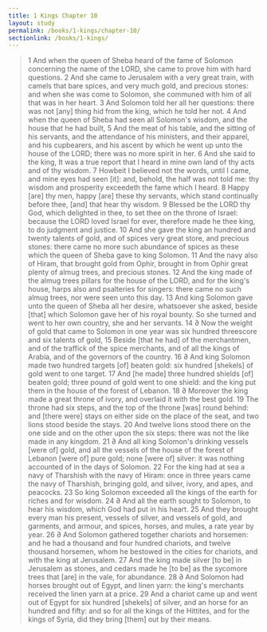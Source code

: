 ```yaml
---
title: 1 Kings Chapter 10
layout: study
permalink: /books/1-kings/chapter-10/
sectionlink: /books/1-kings/
---
```


> 1 And when the queen of Sheba heard of the fame of Solomon concerning the name of the LORD, she came to prove him with hard questions.
> 2 And she came to Jerusalem with a very great train, with camels that bare spices, and very much gold, and precious stones: and when she was come to Solomon, she communed with him of all that was in her heart.
> 3 And Solomon told her all her questions: there was not [any] thing hid from the king, which he told her not.
> 4 And when the queen of Sheba had seen all Solomon's wisdom, and the house that he had built,
> 5 And the meat of his table, and the sitting of his servants, and the attendance of his ministers, and their apparel, and his cupbearers, and his ascent by which he went up unto the house of the LORD; there was no more spirit in her.
> 6 And she said to the king, It was a true report that I heard in mine own land of thy acts and of thy wisdom.
> 7 Howbeit I believed not the words, until I came, and mine eyes had seen [it]: and, behold, the half was not told me: thy wisdom and prosperity exceedeth the fame which I heard.
> 8 Happy [are] thy men, happy [are] these thy servants, which stand continually before thee, [and] that hear thy wisdom.
> 9 Blessed be the LORD thy God, which delighted in thee, to set thee on the throne of Israel: because the LORD loved Israel for ever, therefore made he thee king, to do judgment and justice.
> 10 And she gave the king an hundred and twenty talents of gold, and of spices very great store, and precious stones: there came no more such abundance of spices as these which the queen of Sheba gave to king Solomon.
> 11 And the navy also of Hiram, that brought gold from Ophir, brought in from Ophir great plenty of almug trees, and precious stones.
> 12 And the king made of the almug trees pillars for the house of the LORD, and for the king's house, harps also and psalteries for singers: there came no such almug trees, nor were seen unto this day.
> 13 And king Solomon gave unto the queen of Sheba all her desire, whatsoever she asked, beside [that] which Solomon gave her of his royal bounty. So she turned and went to her own country, she and her servants.
> 14 ∂ Now the weight of gold that came to Solomon in one year was six hundred threescore and six talents of gold,
> 15 Beside [that he had] of the merchantmen, and of the traffick of the spice merchants, and of all the kings of Arabia, and of the governors of the country.
> 16 ∂ And king Solomon made two hundred targets [of] beaten gold: six hundred [shekels] of gold went to one target.
> 17 And [he made] three hundred shields [of] beaten gold; three pound of gold went to one shield: and the king put them in the house of the forest of Lebanon.
> 18 ∂ Moreover the king made a great throne of ivory, and overlaid it with the best gold.
> 19 The throne had six steps, and the top of the throne [was] round behind: and [there were] stays on either side on the place of the seat, and two lions stood beside the stays.
> 20 And twelve lions stood there on the one side and on the other upon the six steps: there was not the like made in any kingdom.
> 21 ∂ And all king Solomon's drinking vessels [were of] gold, and all the vessels of the house of the forest of Lebanon [were of] pure gold; none [were of] silver: it was nothing accounted of in the days of Solomon.
> 22 For the king had at sea a navy of Tharshish with the navy of Hiram: once in three years came the navy of Tharshish, bringing gold, and silver, ivory, and apes, and peacocks.
> 23 So king Solomon exceeded all the kings of the earth for riches and for wisdom.
> 24 ∂ And all the earth sought to Solomon, to hear his wisdom, which God had put in his heart.
> 25 And they brought every man his present, vessels of silver, and vessels of gold, and garments, and armour, and spices, horses, and mules, a rate year by year.
> 26 ∂ And Solomon gathered together chariots and horsemen: and he had a thousand and four hundred chariots, and twelve thousand horsemen, whom he bestowed in the cities for chariots, and with the king at Jerusalem.
> 27 And the king made silver [to be] in Jerusalem as stones, and cedars made he [to be] as the sycomore trees that [are] in the vale, for abundance.
> 28 ∂ And Solomon had horses brought out of Egypt, and linen yarn: the king's merchants received the linen yarn at a price.
> 29 And a chariot came up and went out of Egypt for six hundred [shekels] of silver, and an horse for an hundred and fifty: and so for all the kings of the Hittites, and for the kings of Syria, did they bring [them] out by their means.
